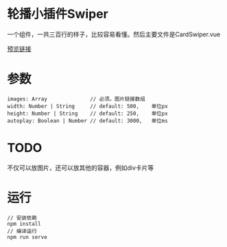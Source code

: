# 轮播小插件Swiper
一个组件，一共三百行的样子，比较容易看懂。然后主要文件是CardSwiper.vue

[预览链接](http://projects.biubiubius.com/swiper/index.html)

# 参数
```
images: Array              // 必须。图片链接数组
width: Number | String     // default: 500,    单位px
height: Number | String    // default: 250,    单位px
autoplay: Boolean | Number // default: 3000,   单位ms
```
# TODO
不仅可以放图片，还可以放其他的容器，例如div卡片等

# 运行
```
// 安装依赖
npm install
// 编译运行
npm run serve
```
